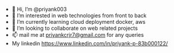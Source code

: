 - 👋 Hi, I’m @priyank003
- 👀 I’m interested in web technologies from front  to back 
- 🌱 I’m currently learning cloud deployment docker, aws
- 💞️ I’m looking to collaborate on web related projects
- 📫 mail me at priyankcrjr7@gmail.com for any queries
- My linkedin https://www.linkedin.com/in/priyank-p-83b000122/

<!---
priyank003/priyank003 is a ✨ special ✨ repository because its `README.md` (this file) appears on your GitHub profile.
You can click the Preview link to take a look at your changes.
--->
